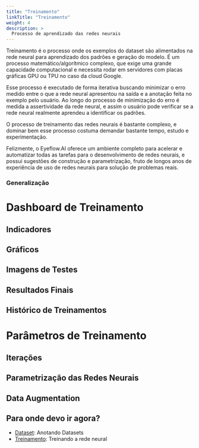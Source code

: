 ```yaml
---
title: "Treinamento"
linkTitle: "Treinamento"
weight: 4
description: >
  Processo de aprendizado das redes neurais
---
```


Treinamento é o processo onde os exemplos do dataset são alimentados na rede neural para aprendizado dos
padrões e geração do modelo.
É um processo matemático/algorítmico complexo, que exige uma grande capacidade computacional e necessita
rodar em servidores com placas gráficas GPU ou TPU no caso da cloud Google.

Esse processo é executado de forma iterativa buscando minimizar o erro medido entre o que a rede neural
apresentou na saída e a anotação feita no exemplo pelo usuário.
Ao longo do processo de minimização do erro é medida a assertividade da rede neural, e assim o usuário
pode verificar se a rede neural realmente aprendeu a identificar os padrões.

O processo de treinamento das redes neurais é bastante complexo, e dominar bem esse processo costuma demandar
bastante tempo, estudo e experimentação.

Felizmente, o Eyeflow.AI oferece um ambiente completo para acelerar e automatizar todas as tarefas para o desenvolvimento
de redes neurais, e possui sugestões de construção e parametrização, fruto de longos anos de experiência de uso
de redes neurais para solução de problemas reais.

### Generalização

# Dashboard de Treinamento

## Indicadores

## Gráficos

## Imagens de Testes

## Resultados Finais

## Histórico de Treinamentos


# Parâmetros de Treinamento

## Iterações

## Parametrização das Redes Neurais

## Data Augmentation


## Para onde devo ir agora?

* [Dataset](/docs/concepts/dataset/): Anotando Datasets
* [Treinamento](/docs/concepts/training/): Treinando a rede neural
